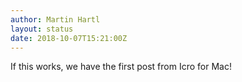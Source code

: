 ```yaml
---
author: Martin Hartl
layout: status
date: 2018-10-07T15:21:00Z
---
```

If this works, we have the first post from Icro for Mac!